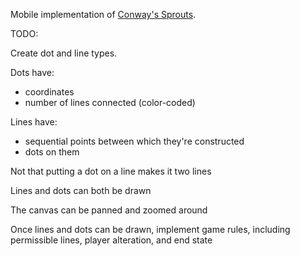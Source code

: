 Mobile implementation of [Conway's Sprouts](https://en.wikipedia.org/wiki/Sprouts_(game)).

TODO:

Create dot and line types.

Dots have: 
- coordinates 
- number of lines connected (color-coded)

Lines have:
- sequential points between which they're constructed
- dots on them

Not that putting a dot on a line makes it two lines

Lines and dots can both be drawn

The canvas can be panned and zoomed around

Once lines and dots can be drawn, implement game rules, including permissible lines, player alteration, and end state
